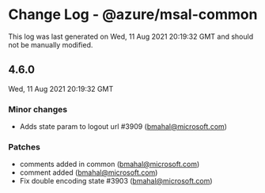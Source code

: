 # Change Log - @azure/msal-common

This log was last generated on Wed, 11 Aug 2021 20:19:32 GMT and should not be manually modified.

<!-- Start content -->

## 4.6.0

Wed, 11 Aug 2021 20:19:32 GMT

### Minor changes

- Adds state param to logout url #3909 (bmahal@microsoft.com)

### Patches

- comments added in common (bmahal@microsoft.com)
- comment added (bmahal@microsoft.com)
- Fix double encoding state #3903 (bmahal@microsoft.com)
